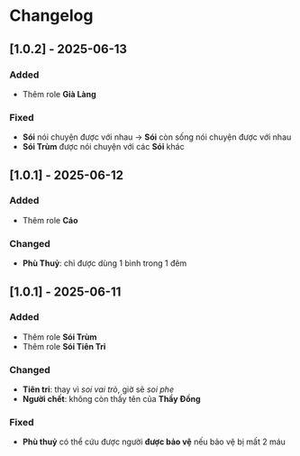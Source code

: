 # Changelog

## [1.0.2] - 2025-06-13

### Added

- Thêm role **Già Làng**

### Fixed

- **Sói** nói chuyện được với nhau -> **Sói** còn sống nói chuyện được với nhau
- **Sói Trùm** được nói chuyện với các **Sói** khác

## [1.0.1] - 2025-06-12

### Added

- Thêm role **Cáo**

### Changed

- **Phù Thuỷ**: chỉ được dùng 1 bình trong 1 đêm

## [1.0.1] - 2025-06-11

### Added

- Thêm role **Sói Trùm**
- Thêm role **Sói Tiên Tri**

### Changed

- **Tiên tri**: thay vì _soi vai trò_, giờ sẽ _soi phe_
- **Người chết**: không còn thấy tên của **Thầy Đồng**

### Fixed

- **Phù thuỷ** có thể cứu được người **được bảo vệ** nếu bảo vệ bị mất 2 máu
